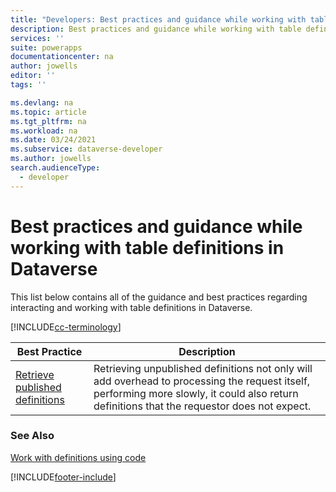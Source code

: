 ```yaml
---
title: "Developers: Best practices and guidance while working with table definitions in Microsoft Dataverse | Microsoft Docs"
description: Best practices and guidance while working with table definitions for developers of the Microsoft Dataverse in Power Apps.
services: ''
suite: powerapps
documentationcenter: na
author: jowells
editor: ''
tags: ''

ms.devlang: na
ms.topic: article
ms.tgt_pltfrm: na
ms.workload: na
ms.date: 03/24/2021
ms.subservice: dataverse-developer
ms.author: jowells
search.audienceType: 
  - developer
---
```


# Best practices and guidance while working with table definitions in Dataverse

This list below contains all of the guidance and best practices regarding interacting and working with table definitions in Dataverse.

[!INCLUDE[cc-terminology](../../includes/cc-terminology.md)]


|Best Practice  |Description  |
|---------|---------|
|[Retrieve published definitions](retrieve-published-metadata.md)     |Retrieving unpublished definitions not only will add overhead to processing the request itself, performing more slowly, it could also return definitions that the requestor does not expect.         |

### See Also

[Work with definitions using code](../../metadata-services.md)<br />


[!INCLUDE[footer-include](../../../../includes/footer-banner.md)]
